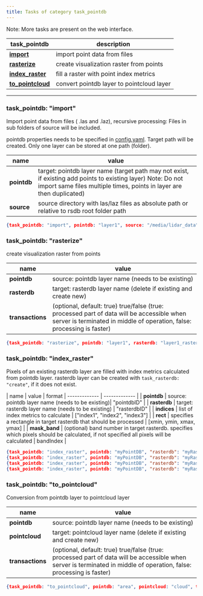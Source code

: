 ```yaml
---
title: Tasks of category task_pointdb
---
```

Note: More tasks are present on the web interface.

| task_pointdb | description |
| ------------- | ------------- |
| [**import**](#task_pointdb-import) | import point data from files |
| [**rasterize**](#task_pointdb-rasterize) | create visualization raster from points |
| [**index_raster**](#task_pointdb-index_raster) | fill a raster with point index metrics |
| [**to_pointcloud**](#task_pointdb-to_pointcloud) | convert pointdb layer to pointcloud layer |

---

### task_pointdb: **"import"**

Import point data from files ( .las and .laz), recursive processing: Files in sub folders of source will be included.

pointdb properties needs to be specified in [config.yaml](../config.yaml). Target path will be created. Only one layer can be stored at one path (folder).

| name | value |
| ------------- | ------------- |
| **pointdb** | target: pointdb layer name (target path may not exist, if existing add points to existing layer) Note: Do not import same files multiple times, points in layer are then duplicated)|
| **source** | source directory with las/laz files as absolute path or relative to rsdb root folder path|

~~~json
{task_pointdb: "import", pointdb: "layer1", source: "/media/lidar_data"}
~~~

### task_pointdb: **"rasterize"**

create visualization raster from points

| name | value |
| ------------- | ------------- |
| **pointdb** | source: pointdb layer name (needs to be existing)|
| **rasterdb** | target: rasterdb layer name (delete if existing and create new) |
| **transactions** | (optional, default: true) true/false (true: processed part of data will be accessible when server is terminated in middle of operation, false: processing is faster) |

~~~json
{task_pointdb: "rasterize", pointdb: "layer1", rasterdb: "layer1_rasterized",  transactions: false}
~~~

### task_pointdb: **"index_raster"**

Pixels of an existing rasterdb layer are filled with index metrics calculated from pointdb layer.
rasterdb layer can be created with `task_rasterdb: "create"`, if it does not exist.

| name | value | format
| ------------- | ------------- |
| **pointdb** | source: pointdb layer name (needs to be existing)| "pointdbID" |
| **rasterdb** | target: rasterdb layer name (needs to be existing) | "rasterdbID" |
| **indices** | list of index metrics to calculate  | ["index1", "index2", "index3"] |
| **rect** | specifies a rectangle in target rasterdb that should be processed | [xmin, ymin, xmax, ymax] |
| **mask_band** | (optional) band number in target rasterdb. specifies which pixels should be calculated, if not specified all pixels will be calculated | bandIndex |

~~~json
{task_pointdb: "index_raster", pointdb: "myPointDB", "rasterdb": "myRasterDB", "indices": ["BE_H_MAX"], "rect": [608976, 5524981, 609094, 5525066]}
{task_pointdb: "index_raster", pointdb: "myPointDB", "rasterdb": "myRasterDB", "indices": ["area", "BE_H_MAX"], "rect": [608976, 5524981, 609094, 5525066]}
{task_pointdb: "index_raster", pointdb: "myPointDB", "rasterdb": "myRasterDB", "indices": ["area", "BE_H_MAX"], mask_band: 1}
{task_pointdb: "index_raster", pointdb: "myPointDB", "rasterdb": "myRasterDB", "indices": ["area", "BE_H_MAX"], mask_band: 1, "rect": [608976, 5524981, 609094, 5525066]}
~~~

### task_pointdb: **"to_pointcloud"**

Conversion from pointdb layer to pointcloud layer

| name | value |
| ------------- | ------------- |
| **pointdb** | source: pointdb layer name (needs to be existing)|
| **pointcloud** | target: pointcloud layer name (delete if existing and create new) |
| **transactions** | (optional, default: true) true/false (true: processed part of data will be accessible when server is terminated in middle of operation, false: processing is faster) |

~~~json
{task_pointdb: "to_pointcloud", pointdb: "area", pointcloud: "cloud", transactions: false}
~~~